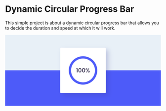 # Dynamic Circular Progress Bar
This simple project is about a dynamic circular progress bar that allows you to decide the duration and speed at which it will work.

<img src = 'display.png'>
